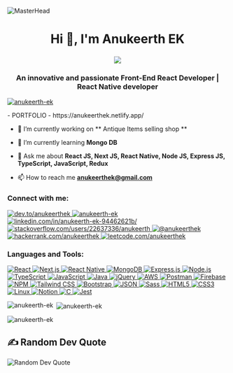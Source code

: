 ![MasterHead](https://globaleducation.s3.ap-south-1.amazonaws.com/globaledu/gif/front-end-development.gif)
<h1 align="center">Hi 👋, I'm Anukeerth EK</h1>
<h3 align="center"> <img src="https://readme-typing-svg.herokuapp.com?color=0357F7&lines=Full+Stack+Developer+%3A)" /> </h3>
<h3 align="center">An innovative and passionate Front-End React Developer | React Native developer</h3>


<p align="left"> <a href="https://twitter.com/anukeerth-ek" target="blank"><img src="https://img.shields.io/twitter/follow/anukeerth-ek?logo=twitter&style=for-the-badge" alt="anukeerth-ek" /></a> </p>
- PORTFOLIO - https://anukeerthek.netlify.app/

- 🔭 I’m currently working on ** Antique Items selling shop **

- 🌱 I’m currently learning **Mongo DB**

- 💬 Ask me about **React JS, Next JS, React Native, Node JS, Express JS, TypeScript, JavaScript, Redux**

- 📫 How to reach me **anukeerthek@gmail.com**



<h3 align="left">Connect with me:</h3>
<p align="left">
<a href="https://dev.to/anukeerth_ek" target="blank">
    <img src="https://img.shields.io/badge/dev.to-%230A0A0A.svg?style=for-the-badge&logo=dev.to&logoColor=white" alt="dev.to/anukeerthek"/>
</a>
<a href="https://twitter.com/anukeerth-ek" target="blank">
    <img src="https://img.shields.io/badge/Twitter-%231DA1F2.svg?style=for-the-badge&logo=twitter&logoColor=white" alt="anukeerth-ek"/>
</a>
<a href="https://www.linkedin.com/in/anukeerth-ek-94462621b/" target="blank">
    <img src="https://img.shields.io/badge/LinkedIn-%230077B5.svg?style=for-the-badge&logo=linkedin&logoColor=white" alt="linkedin.com/in/anukeerth-ek-94462621b/"/>
</a>
<a href="https://stackoverflow.com/users/22637336/anukeerth" target="blank">
    <img src="https://img.shields.io/badge/Stackoverflow-FE7A16?style=for-the-badge&logo=stackoverflow&logoColor=white" alt="stackoverflow.com/users/22637336/anukeerth"/>
</a>
<a href="https://medium.com/@anukeerthek" target="blank">
    <img src="https://img.shields.io/badge/Medium-12100E?style=for-the-badge&logo=medium&logoColor=white" alt="@anukeerthek"/>
</a>
<a href="https://www.hackerrank.com/anukeerthek" target="blank">
    <img src="https://img.shields.io/badge/HackerRank-%2320BE72.svg?style=for-the-badge&logo=hackerrank&logoColor=white" alt="hackerrank.com/anukeerthek"/>
</a>
<a href="https://leetcode.com/u/Anukeerth_EK/" target="blank">
    <img src="https://img.shields.io/badge/LeetCode-%23FFA116.svg?style=for-the-badge&logo=leetcode&logoColor=white" alt="leetcode.com/anukeerthek"/>
</a>
</p>

<h3 align="left">Languages and Tools:</h3>
<p align="left">
<a href="https://reactjs.org/" target="_blank" rel="noreferrer">
    <img src="https://img.shields.io/badge/React-20232A?style=for-the-badge&logo=react&logoColor=61DAFB" alt="React"/>
</a>
<a href="https://nextjs.org/" target="_blank" rel="noreferrer">
    <img src="https://img.shields.io/badge/Next.js-000000?style=for-the-badge&logo=nextdotjs&logoColor=white" alt="Next.js"/>
</a>
<a href="https://reactnative.dev/" target="_blank" rel="noreferrer">
    <img src="https://img.shields.io/badge/React_Native-20232A?style=for-the-badge&logo=react&logoColor=61DAFB" alt="React Native"/>
</a>
    <a href="https://www.mongodb.com/" target="_blank" rel="noreferrer">
    <img src="https://img.shields.io/badge/MongoDB-4EA94B?style=for-the-badge&logo=mongodb&logoColor=white" alt="MongoDB"/>
</a>
<a href="https://expressjs.com/" target="_blank" rel="noreferrer">
    <img src="https://img.shields.io/badge/Express.js-404D59?style=for-the-badge&logo=express&logoColor=61DAFB" alt="Express.js"/>
</a>
    <a href="https://nodejs.org/" target="_blank" rel="noreferrer">
    <img src="https://img.shields.io/badge/Node.js-43853D?style=for-the-badge&logo=nodedotjs&logoColor=white" alt="Node.js"/>
</a>
<a href="https://www.typescriptlang.org/" target="_blank" rel="noreferrer">
    <img src="https://img.shields.io/badge/TypeScript-007ACC?style=for-the-badge&logo=typescript&logoColor=white" alt="TypeScript"/>
</a>
<a href="https://developer.mozilla.org/en-US/docs/Web/JavaScript" target="_blank" rel="noreferrer">
    <img src="https://img.shields.io/badge/JavaScript-F7DF1E?style=for-the-badge&logo=javascript&logoColor=black" alt="JavaScript"/>
</a>
<a href="https://www.java.com" target="_blank" rel="noreferrer">
    <img src="https://img.shields.io/badge/Java-ED8B00?style=for-the-badge&logo=java&logoColor=white" alt="Java"/>
</a>
<a href="https://jquery.com/" target="_blank" rel="noreferrer">
    <img src="https://img.shields.io/badge/jQuery-0769AD?style=for-the-badge&logo=jquery&logoColor=white" alt="jQuery"/>
</a>
<a href="https://aws.amazon.com/" target="_blank" rel="noreferrer">
    <img src="https://img.shields.io/badge/AWS-232F3E?style=for-the-badge&logo=amazonaws&logoColor=white" alt="AWS"/>
</a>
<a href="https://postman.com" target="_blank" rel="noreferrer">
    <img src="https://img.shields.io/badge/Postman-FF6C37?style=for-the-badge&logo=postman&logoColor=white" alt="Postman"/>
</a>
<a href="https://firebase.google.com/" target="_blank" rel="noreferrer">
    <img src="https://img.shields.io/badge/Firebase-FFCA28?style=for-the-badge&logo=firebase&logoColor=black" alt="Firebase"/>
</a>
<a href="https://www.npmjs.com/" target="_blank" rel="noreferrer">
    <img src="https://img.shields.io/badge/NPM-CB3837?style=for-the-badge&logo=npm&logoColor=white" alt="NPM"/>
</a>
<a href="https://tailwindcss.com/" target="_blank" rel="noreferrer">
    <img src="https://img.shields.io/badge/Tailwind_CSS-38B2AC?style=for-the-badge&logo=tailwind-css&logoColor=white" alt="Tailwind CSS"/>
</a>
<a href="https://getbootstrap.com" target="_blank" rel="noreferrer">
    <img src="https://img.shields.io/badge/Bootstrap-563D7C?style=for-the-badge&logo=bootstrap&logoColor=white" alt="Bootstrap"/>
</a>

<a href="https://www.json.org/json-en.html" target="_blank" rel="noreferrer">
    <img src="https://img.shields.io/badge/JSON-000000?style=for-the-badge&logo=json&logoColor=white" alt="JSON"/>
</a>
<a href="https://sass-lang.com" target="_blank" rel="noreferrer">
    <img src="https://img.shields.io/badge/Sass-CC6699?style=for-the-badge&logo=sass&logoColor=white" alt="Sass"/>
</a>
<a href="https://www.w3.org/html/" target="_blank" rel="noreferrer">
    <img src="https://img.shields.io/badge/HTML5-E34F26?style=for-the-badge&logo=html5&logoColor=white" alt="HTML5"/>
</a>
<a href="https://www.w3schools.com/css/" target="_blank" rel="noreferrer">
    <img src="https://img.shields.io/badge/CSS3-1572B6?style=for-the-badge&logo=css3&logoColor=white" alt="CSS3"/>
</a>
<a href="https://www.linux.org/" target="_blank" rel="noreferrer">
    <img src="https://img.shields.io/badge/Linux-FCC624?style=for-the-badge&logo=linux&logoColor=black" alt="Linux"/>
</a>
<a href="https://www.notion.so/" target="_blank" rel="noreferrer">
    <img src="https://img.shields.io/badge/Notion-000000?style=for-the-badge&logo=notion&logoColor=white" alt="Notion"/>
</a>
<a href="https://www.cprogramming.com/" target="_blank" rel="noreferrer">
    <img src="https://img.shields.io/badge/C-00599C?style=for-the-badge&logo=c&logoColor=white" alt="C"/>
</a>
<a href="https://www.jest.com/" target="_blank" rel="noreferrer">
    <img src="https://img.shields.io/badge/Jest-96004B?style=for-the-badge&logo=jest&logoColor=white" alt="Jest"/>
</a>
</p>






<p><img align="left" src="https://github-readme-stats.vercel.app/api/top-langs?username=anukeerth-ek&show_icons=true&locale=en&layout=compact" alt="anukeerth-ek" /></p>

<p>&nbsp;<img align="center" src="https://github-readme-stats.vercel.app/api?username=anukeerth-ek&show_icons=true&locale=en" alt="anukeerth-ek" /></p>

<p><img align="center" src="https://github-readme-streak-stats.herokuapp.com/?user=anukeerth-ek&" alt="anukeerth-ek" /></p>
<h2>✍️ Random Dev Quote</h2>
<p>
    <img src="https://quotes-github-readme.vercel.app/api?type=horizontal&theme=radical" alt="Random Dev Quote"/>
</p>
<!-- [![](https://visitcount.itsvg.in/api?id=Anukeerth-ek&icon=0&color=0)](https://visitcount.itsvg.in) -->
